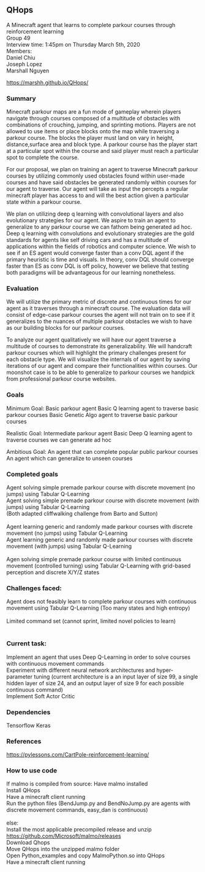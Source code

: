 ## QHops

A Minecraft agent that learns to complete parkour courses through reinforcement learning <br>
Group 49 <br>
Interview time: 1:45pm on Thursday March 5th, 2020<br> 
Members:<br>
Daniel Chiu <br>
Joseph Lopez <br>
Marshall Nguyen <br>

https://marshh.github.io/QHops/

### Summary

Minecraft parkour maps are a fun mode of gameplay wherein players navigate through courses composed of a multitude of obstacles with combinations of crouching, jumping, and sprinting motions. Players are not allowed to use items or place blocks onto the map while traversing a parkour course. The blocks the player must land on vary in height, distance,surface area and block type. A parkour course has the player start at a particular spot within the course and said player must reach a particular spot to complete the course. 

For our proposal, we plan on training an agent to traverse Minecraft parkour courses by utilizing commonly used obstacles found within user-made courses and have said obstacles be generated randomly within courses for our agent to traverse. Our agent will take as input the percepts a regular minecraft player has access to and will the best action given a particular state within a parkour course.

We plan on utilizing deep q learning with convolutional layers and also evolutionary strategies for our agent. We aspire to train an agent to generalize to any parkour course we can fathom being generated ad hoc. Deep q learning with convolutions and evolutionary strategies are the gold standards for agents like self driving cars and has a multitude of applications within the fields of robotics and computer science. We wish to see if an ES agent would converge faster than a conv DQL agent if the primary heuristic is time and visuals. In theory, conv DQL should converge faster than ES as conv DQL is off policy, however we believe that testing both paradigms will be advantageous for our learning nonetheless.  

### Evaluation
 
We will utilize the primary metric of discrete and continuous times for our agent as it traverses through a minecraft course. The evaluation data will consist of edge-case parkour courses the agent will not train on to see if it generalizes to the nuances of multiple parkour obstacles we wish to have as our building blocks for our parkour courses.
 
To analyze our agent qualitatively we will have our agent traverse a multitude of courses to demonstrate its generalizability. We will handcraft parkour courses which will highlight the primary challenges present for each obstacle type. We will visualize the internals of our agent by saving iterations of our agent and compare their functionalities within courses. Our moonshot case is to be able to generalize to parkour courses we handpick from professional parkour course websites. 

### Goals

Minimum Goal: Basic parkour agent 
Basic Q learning agent to traverse basic parkour courses 
Basic Genetic Algo agent to traverse basic parkour courses 

Realistic Goal: Intermediate parkour agent 
Basic Deep Q learning agent to traverse courses we can generate ad hoc

Ambitious Goal: An agent that can complete popular public parkour courses
An agent which can generalize to unseen courses  

### Completed goals

Agent solving simple premade parkour course with discrete movement (no jumps) using Tabular Q-Learning <br> 
Agent solving simple premade parkour course with discrete movement (with jumps) using Tabular Q-Learning <br> 
(Both adapted cliffwalking challenge from Barto and Sutton) <br> 
<br> 
Agent learning generic and randomly made parkour courses with discrete movement (no jumps) using Tabular Q-Learning<br> 
Agent learning generic and randomly made parkour courses with discrete movement (with jumps) using Tabular Q-Learning<br> 
<br> 
Agen solving simple premade parkour course with limited continuous movement (controlled turning) using Tabular Q-Learning with grid-based perception and discrete X/Y/Z states<br> 

### Challenges faced:
Agent does not feasibly learn to complete parkour courses with continuous movement using Tabular Q-Learning (Too many states and high entropy)<br> 
<br> 
Limited command set (cannot sprint, limited novel policies to learn)<br> 
<br> 
### Current task:
Implement an agent that uses Deep Q-Learning in order to solve courses with continuous movement commands<br> 
Experiment with different neural network architectures and hyper-parameter tuning (current architecture is a an input layer of size 99, a single hidden layer of size 24, and an output layer of size 9 for each possible continuous command)<br> 
Implement Soft Actor Critic<br> 


### Dependencies
Tensorflow
Keras

### References
https://pylessons.com/CartPole-reinforcement-learning/

### How to use code
If malmo is compiled from source:
Have malmo installed <br>
Install QHops <br>
Have a minecraft client running <br>
Run the python files (BendJump.py and BendNoJump.py are agents with discrete movement commands, easy_dan is continuous) <br>
<br> else: <br>
Install the most applicable precompiled release and unzip<br>
https://github.com/Microsoft/malmo/releases <br>
Download Qhops<br>
Move QHops into the unzipped malmo folder <br>
Open Python_examples and copy MalmoPython.so into QHops <br>
Have a minecraft client running <br>

